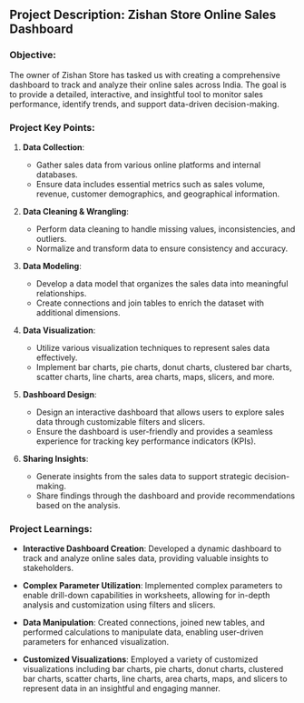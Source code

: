 ## Project Description: Zishan Store Online Sales Dashboard

### Objective:
The owner of Zishan Store has tasked us with creating a comprehensive dashboard to track and analyze their online sales across India. The goal is to provide a detailed, interactive, and insightful tool to monitor sales performance, identify trends, and support data-driven decision-making.

### Project Key Points:

1. **Data Collection**:
   - Gather sales data from various online platforms and internal databases.
   - Ensure data includes essential metrics such as sales volume, revenue, customer demographics, and geographical information.

2. **Data Cleaning & Wrangling**:
   - Perform data cleaning to handle missing values, inconsistencies, and outliers.
   - Normalize and transform data to ensure consistency and accuracy.

3. **Data Modeling**:
   - Develop a data model that organizes the sales data into meaningful relationships.
   - Create connections and join tables to enrich the dataset with additional dimensions.

4. **Data Visualization**:
   - Utilize various visualization techniques to represent sales data effectively.
   - Implement bar charts, pie charts, donut charts, clustered bar charts, scatter charts, line charts, area charts, maps, slicers, and more.

5. **Dashboard Design**:
   - Design an interactive dashboard that allows users to explore sales data through customizable filters and slicers.
   - Ensure the dashboard is user-friendly and provides a seamless experience for tracking key performance indicators (KPIs).

6. **Sharing Insights**:
   - Generate insights from the sales data to support strategic decision-making.
   - Share findings through the dashboard and provide recommendations based on the analysis.

### Project Learnings:

- **Interactive Dashboard Creation**:
  Developed a dynamic dashboard to track and analyze online sales data, providing valuable insights to stakeholders.

- **Complex Parameter Utilization**:
  Implemented complex parameters to enable drill-down capabilities in worksheets, allowing for in-depth analysis and customization using filters and slicers.

- **Data Manipulation**:
  Created connections, joined new tables, and performed calculations to manipulate data, enabling user-driven parameters for enhanced visualization.

- **Customized Visualizations**:
  Employed a variety of customized visualizations including bar charts, pie charts, donut charts, clustered bar charts, scatter charts, line charts, area charts, maps, and slicers to represent data in an insightful and engaging manner.

